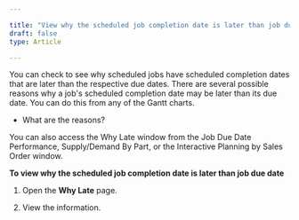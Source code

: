 ```yaml
---

title: "View why the scheduled job completion date is later than job due date"
draft: false
type: Article

---
```


You can check to see why scheduled jobs have scheduled completion dates that are later than the respective due dates. There are several possible reasons why a job's scheduled completion date may be later than its due date. You can do this from any of the Gantt charts.

- What are the reasons?

You can also access the Why Late window from the Job Due Date Performance, Supply/Demand By Part, or the Interactive Planning by Sales Order window.

**To view why the scheduled job completion date is later than job due date**

1. Open the **Why Late** page.

2. View the information.

​